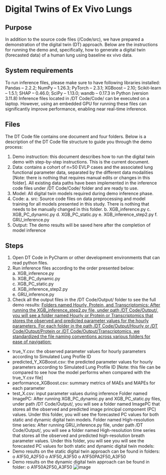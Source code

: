 # Digital Twins of Ex Vivo Lungs 

## Purpose
In addition to the source code files (/Code/src), we have prepared a demonstration of the digital twin (DT) approach. Below are the instructions for running the demo and, specifically, how to generate a digital twin (forecasted data) of a human lung using baseline ex vivo data.

## System requirements
To run inference files, please make sure to have following libraries installed: Pandas – 2.2.2; NumPy – 1.26.3; PyTorch – 2.3.1; XGBoost – 2.10; Scikit-learn – 1.5.1; SHAP – 0.46.0; SciPy – 1.13.0; wandb – 0.17.3 in Python (version 3.11.8)
Inference files located in /DT Code/Code/ can be executed on a laptop. However, using an embedded GPU for running these files can significantly improve performance, enabling near real-time inference. 

## Files
The DT Code file contains one document and four folders. Below is a description of the DT Code file structure to guide you through the demo process:
  1)	Demo instruction: this document describes how to run the digital twin demo with step-by-step instructions. This is the current document. 
  2)	Data: contains a cohort of n=50 EVLP cases and the associated lung functional parameter data, separated by the different data modalities [Note: there is nothing that requires manual edits or changes in this folder]. All existing data paths have been implemented in the inference code files under /DT Code/Code/ folder and are ready to use. 
  3)	Model: All digital twin models required during demo inference phase. 
  4)	Code: 
    a.	src: Source code files on data preprocessing and model training for all models presented in this study. There is nothing that needs to be manually changed in this folder. 
    b.	XGB_inference.py
    c.	XGB_PC_dynamic.py
    d.	XGB_PC_static.py
    e.	XGB_inference_step2.py
    f.	GRU_inference.py
  5)	Output: The demo results will be saved here after the completion of model inference

## Steps
  1.	Open DT Code in PyCharm or other development environments that can read python files.
  2.	Run inference files according to the order presented below:<br />
    a.	XGB_inference.py<br />
    b.	XGB_PC_dynamic.py<br />
    c.	XGB_PC_static.py<br />
    d.	XGB_inference_step2.py<br />
    e.	GRU_inference.py<br />
4.	Check all the output files in the /DT Code/Output/ folder to see the full demo results:
<ins>Folders named Hourly, Protein, and Transcriptomics:<ins>
After running the XGB_inference_step2.py file, under path /DT Code/Output/, you will see a folder named Hourly or Protein or Transcriptomics that stores the observed and predicted parameter values for the hourly parameters. For each folder in the path /DT Code/Output/Hourly or /DT Code/Output/Protein or /DT Code/Output/Transcriptomics, we standardized the file naming conventions across various folders for ease of navigation:
-	true_Y.csv: the observed parameter values for hourly parameters according to Simulated Lung Profile ID
-	predicted_Y_XGBoost.csv: the predicted parameter values for hourly parameters according to Simulated Lung Profile ID 
[Note: this file can be compared to see how the model performs when compared with the true_Y.csv file] 
-	performance_XGBoost.csv: summary metrics of MAEs and MAPEs for each parameter
-	test_X.csv: input parameter values during inference
Folder named ImagePC:
After running XGB_PC_dynamic.py and XGB_PC_static.py files, under path /DT Code/Output/, you will see a folder named ImagePC that stores all the observed and predicted image principal component (PC) values. Under this folder, you will see the forecasted PC values for both static and dynamic digital twin models.
Folder named High-resolution time series:
After running GRU_inference.py file, under path /DT Code/Output/, you will see a folder named High-resolution time series that stores all the observed and predicted high-resolution breath parameter values. Under this folder, you will see you will see the forecasted PC values for both static and dynamic digital twin models:
-	Demo results on the static digital twin approach can be found in folders: 
o	A1F50_A2F50
o	A1F50_A3F50
o	A1F50PA2F50_A3F50
-	Demo results on the dynamic digital twin approach can be found in folder:
o	A1F50A2F50_A3F50
![image](https://github.com/user-attachments/assets/6bee1bea-75f5-43ea-a005-faacabcc6bd4)





